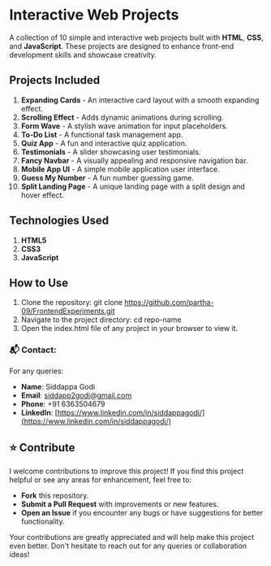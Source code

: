 # Interactive Web Projects

A collection of 10 simple and interactive web projects built with **HTML**, **CSS**, and **JavaScript**. These projects are designed to enhance front-end development skills and showcase creativity.

## Projects Included
1. **Expanding Cards** - An interactive card layout with a smooth expanding effect.
2. **Scrolling Effect** - Adds dynamic animations during scrolling.
3. **Form Wave** - A stylish wave animation for input placeholders.
4. **To-Do List** - A functional task management app.
5. **Quiz App** - A fun and interactive quiz application.
6. **Testimonials** - A slider showcasing user testimonials.
7. **Fancy Navbar** - A visually appealing and responsive navigation bar.
8. **Mobile App UI** - A simple mobile application user interface.
9. **Guess My Number** - A fun number guessing game.
10. **Split Landing Page** - A unique landing page with a split design and hover effect.

## Technologies Used
1. **HTML5**
2. **CSS3**
3. **JavaScript**
## How to Use
1. Clone the repository:
   git clone https://github.com/partha-09/FrontendExperiments.git
2. Navigate to the project directory:
   cd repo-name
3. Open the index.html file of any project in your browser to view it.
### 📬 Contact:

For any queries:

- **Name**: Siddappa Godi
- **Email**: [siddapp2godi@gmail.com](mailto:siddapp2godi@gmail.com)
- **Phone**: +91 6363504679
- **LinkedIn**: [https://www.linkedin.com/in/siddappagodi/](https://www.linkedin.com/in/siddappagodi/)


## ⭐ Contribute

I welcome contributions to improve this project! If you find this project helpful or see any areas for enhancement, feel free to:

- **Fork** this repository.
- **Submit a Pull Request** with improvements or new features.
- **Open an Issue** if you encounter any bugs or have suggestions for better functionality.

Your contributions are greatly appreciated and will help make this project even better. Don't hesitate to reach out for any queries or collaboration ideas!



